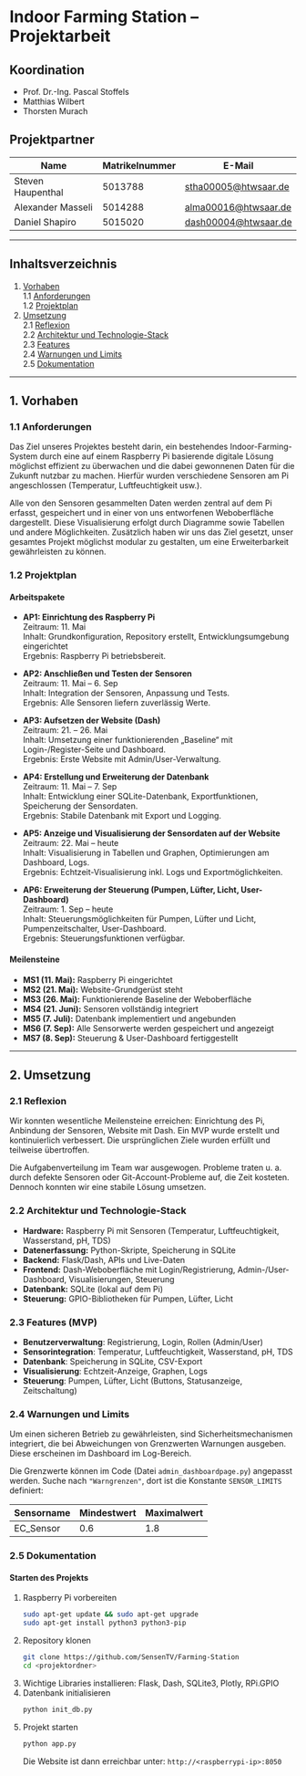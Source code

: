 # Indoor Farming Station – Projektarbeit

## Koordination
- Prof. Dr.-Ing. Pascal Stoffels  
- Matthias Wilbert  
- Thorsten Murach  

## Projektpartner
| Name              | Matrikelnummer | E-Mail                     |
|-------------------|----------------|----------------------------|
| Steven Haupenthal | 5013788        | stha00005@htwsaar.de       |
| Alexander Masseli | 5014288        | alma00016@htwsaar.de       |
| Daniel Shapiro    | 5015020        | dash00004@htwsaar.de       |

---

## Inhaltsverzeichnis
1. [Vorhaben](#1-vorhaben)  
   1.1 [Anforderungen](#11-anforderungen)  
   1.2 [Projektplan](#12-projektplan)  
2. [Umsetzung](#2-umsetzung)  
   2.1 [Reflexion](#21-reflexion)  
   2.2 [Architektur und Technologie-Stack](#22-architektur-und-technologie-stack)  
   2.3 [Features](#23-features)  
   2.4 [Warnungen und Limits](#24-warnungen-und-limits)  
   2.5 [Dokumentation](#25-dokumentation)

---

## 1. Vorhaben

### 1.1 Anforderungen
Das Ziel unseres Projektes besteht darin, ein bestehendes Indoor-Farming-System durch eine auf einem Raspberry Pi basierende digitale Lösung möglichst effizient zu überwachen und die dabei gewonnenen Daten für die Zukunft nutzbar zu machen. Hierfür wurden verschiedene Sensoren am Pi angeschlossen (Temperatur, Luftfeuchtigkeit usw.).

Alle von den Sensoren gesammelten Daten werden zentral auf dem Pi erfasst, gespeichert und in einer von uns entworfenen Weboberfläche dargestellt. Diese Visualisierung erfolgt durch Diagramme sowie Tabellen und andere Möglichkeiten. Zusätzlich haben wir uns das Ziel gesetzt, unser gesamtes Projekt möglichst modular zu gestalten, um eine Erweiterbarkeit gewährleisten zu können.

### 1.2 Projektplan

#### Arbeitspakete
- **AP1: Einrichtung des Raspberry Pi**  
  Zeitraum: 11. Mai  
  Inhalt: Grundkonfiguration, Repository erstellt, Entwicklungsumgebung eingerichtet  
  Ergebnis: Raspberry Pi betriebsbereit.

- **AP2: Anschließen und Testen der Sensoren**  
  Zeitraum: 11. Mai – 6. Sep  
  Inhalt: Integration der Sensoren, Anpassung und Tests.  
  Ergebnis: Alle Sensoren liefern zuverlässig Werte.

- **AP3: Aufsetzen der Website (Dash)**  
  Zeitraum: 21. – 26. Mai  
  Inhalt: Umsetzung einer funktionierenden „Baseline“ mit Login-/Register-Seite und Dashboard.  
  Ergebnis: Erste Website mit Admin/User-Verwaltung.

- **AP4: Erstellung und Erweiterung der Datenbank**  
  Zeitraum: 11. Mai – 7. Sep  
  Inhalt: Entwicklung einer SQLite-Datenbank, Exportfunktionen, Speicherung der Sensordaten.  
  Ergebnis: Stabile Datenbank mit Export und Logging.

- **AP5: Anzeige und Visualisierung der Sensordaten auf der Website**  
  Zeitraum: 22. Mai – heute  
  Inhalt: Visualisierung in Tabellen und Graphen, Optimierungen am Dashboard, Logs.  
  Ergebnis: Echtzeit-Visualisierung inkl. Logs und Exportmöglichkeiten.

- **AP6: Erweiterung der Steuerung (Pumpen, Lüfter, Licht, User-Dashboard)**  
  Zeitraum: 1. Sep – heute  
  Inhalt: Steuerungsmöglichkeiten für Pumpen, Lüfter und Licht, Pumpenzeitschalter, User-Dashboard.  
  Ergebnis: Steuerungsfunktionen verfügbar.

#### Meilensteine
- **MS1 (11. Mai):** Raspberry Pi eingerichtet  
- **MS2 (21. Mai):** Website-Grundgerüst steht  
- **MS3 (26. Mai):** Funktionierende Baseline der Weboberfläche  
- **MS4 (21. Juni):** Sensoren vollständig integriert  
- **MS5 (7. Juli):** Datenbank implementiert und angebunden  
- **MS6 (7. Sep):** Alle Sensorwerte werden gespeichert und angezeigt  
- **MS7 (8. Sep):** Steuerung & User-Dashboard fertiggestellt  

---

## 2. Umsetzung

### 2.1 Reflexion
Wir konnten wesentliche Meilensteine erreichen: Einrichtung des Pi, Anbindung der Sensoren, Website mit Dash. Ein MVP wurde erstellt und kontinuierlich verbessert. Die ursprünglichen Ziele wurden erfüllt und teilweise übertroffen. 

Die Aufgabenverteilung im Team war ausgewogen. Probleme traten u. a. durch defekte Sensoren oder Git-Account-Probleme auf, die Zeit kosteten. Dennoch konnten wir eine stabile Lösung umsetzen.

### 2.2 Architektur und Technologie-Stack
- **Hardware:** Raspberry Pi mit Sensoren (Temperatur, Luftfeuchtigkeit, Wasserstand, pH, TDS)  
- **Datenerfassung:** Python-Skripte, Speicherung in SQLite  
- **Backend:** Flask/Dash, APIs und Live-Daten  
- **Frontend:** Dash-Weboberfläche mit Login/Registrierung, Admin-/User-Dashboard, Visualisierungen, Steuerung  
- **Datenbank:** SQLite (lokal auf dem Pi)  
- **Steuerung:** GPIO-Bibliotheken für Pumpen, Lüfter, Licht  

### 2.3 Features (MVP)
- **Benutzerverwaltung**: Registrierung, Login, Rollen (Admin/User)  
- **Sensorintegration**: Temperatur, Luftfeuchtigkeit, Wasserstand, pH, TDS  
- **Datenbank**: Speicherung in SQLite, CSV-Export  
- **Visualisierung**: Echtzeit-Anzeige, Graphen, Logs  
- **Steuerung**: Pumpen, Lüfter, Licht (Buttons, Statusanzeige, Zeitschaltung)  

### 2.4 Warnungen und Limits
Um einen sicheren Betrieb zu gewährleisten, sind Sicherheitsmechanismen integriert, die bei Abweichungen von Grenzwerten Warnungen ausgeben. Diese erscheinen im Dashboard im Log-Bereich. 

Die Grenzwerte können im Code (Datei `admin_dashboardpage.py`) angepasst werden. Suche nach `"Warngrenzen"`, dort ist die Konstante `SENSOR_LIMITS` definiert:

| Sensorname   | Mindestwert | Maximalwert |
|--------------|-------------|-------------|
| EC_Sensor    | 0.6         | 1.8         |

### 2.5 Dokumentation

#### Starten des Projekts
1. Raspberry Pi vorbereiten  
   ```bash
   sudo apt-get update && sudo apt-get upgrade
   sudo apt-get install python3 python3-pip
   ```
2. Repository klonen  
   ```bash
   git clone https://github.com/SensenTV/Farming-Station
   cd <projektordner>
   ```
3. Wichtige Libraries installieren: Flask, Dash, SQLite3, Plotly, RPi.GPIO  
4. Datenbank initialisieren  
   ```bash
   python init_db.py
   ```
5. Projekt starten  
   ```bash
   python app.py
   ```
   Die Website ist dann erreichbar unter: `http://<raspberrypi-ip>:8050`
